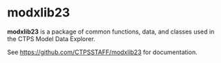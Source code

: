 # modxlib23

__modxlib23__ is a package of common functions, data, and classes used in the CTPS Model Data Explorer.  

See https://github.com/CTPSSTAFF/modxlib23 for documentation.
